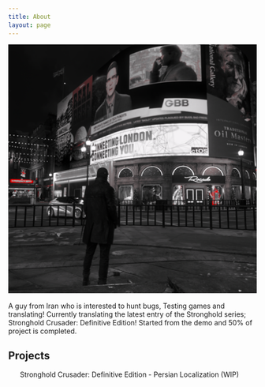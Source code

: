 ```yaml
---
title: About
layout: page
---
```

<img src="\assets\images\about.png">

<p>A guy from Iran who is interested to hunt bugs, Testing games and translating!
Currently translating the latest entry of the Stronghold series; Stronghold Crusader: Definitive Edition!
Started from the demo and 50% of project is completed.</p>

<h2>Projects</h2>

<ul>
	Stronghold Crusader: Definitive Edition - Persian Localization (WIP)
</ul>
